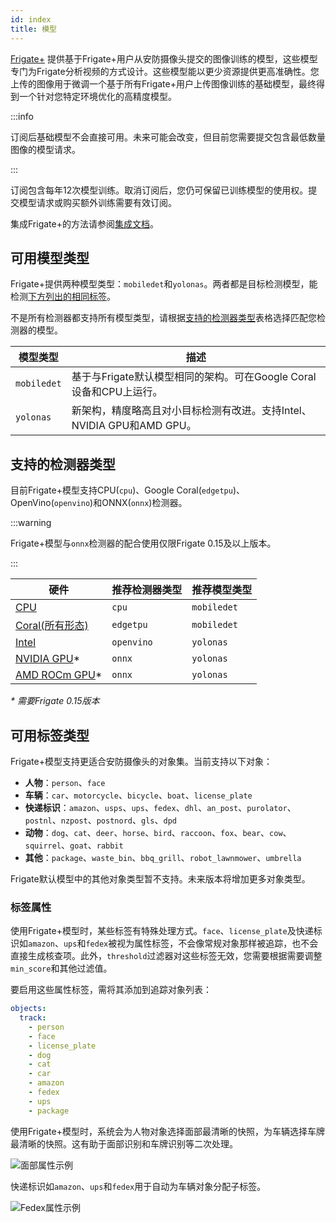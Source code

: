 ```yaml
---
id: index
title: 模型
---
```


<a href="https://frigate.video/plus" target="_blank" rel="nofollow">Frigate+</a> 提供基于Frigate+用户从安防摄像头提交的图像训练的模型，这些模型专门为Frigate分析视频的方式设计。这些模型能以更少资源提供更高准确性。您上传的图像用于微调一个基于所有Frigate+用户上传图像训练的基础模型，最终得到一个针对您特定环境优化的高精度模型。

:::info

订阅后基础模型不会直接可用。未来可能会改变，但目前您需要提交包含最低数量图像的模型请求。

:::

订阅包含每年12次模型训练。取消订阅后，您仍可保留已训练模型的使用权。提交模型请求或购买额外训练需要有效订阅。

集成Frigate+的方法请参阅[集成文档](../integrations/plus.md)。

## 可用模型类型

Frigate+提供两种模型类型：`mobiledet`和`yolonas`。两者都是目标检测模型，能检测[下方列出的相同标签](#可用标签类型)。

不是所有检测器都支持所有模型类型，请根据[支持的检测器类型](#支持的检测器类型)表格选择匹配您检测器的模型。

| 模型类型   | 描述                                                                                                   |
| ---------- | ----------------------------------------------------------------------------------------------------- |
| `mobiledet` | 基于与Frigate默认模型相同的架构。可在Google Coral设备和CPU上运行。                                    |
| `yolonas`   | 新架构，精度略高且对小目标检测有改进。支持Intel、NVIDIA GPU和AMD GPU。                                |

## 支持的检测器类型

目前Frigate+模型支持CPU(`cpu`)、Google Coral(`edgetpu`)、OpenVino(`openvino`)和ONNX(`onnx`)检测器。

:::warning

Frigate+模型与`onnx`检测器的配合使用仅限Frigate 0.15及以上版本。

:::

| 硬件                                                                                                                     | 推荐检测器类型 | 推荐模型类型 |
| ------------------------------------------------------------------------------------------------------------------------ | -------------- | ------------ |
| [CPU](/configuration/object_detectors.md#cpu检测器不推荐使用)                                                   | `cpu`          | `mobiledet`  |
| [Coral(所有形态)](/configuration/object_detectors.md#edge-tpu检测器)                                                  | `edgetpu`      | `mobiledet`  |
| [Intel](/configuration/object_detectors.md#openvino检测器)                                                             | `openvino`     | `yolonas`    |
| [NVIDIA GPU](https://deploy-preview-13787--frigate-docs.netlify.app/configuration/object_detectors#onnx)\*               | `onnx`         | `yolonas`    |
| [AMD ROCm GPU](https://deploy-preview-13787--frigate-docs.netlify.app/configuration/object_detectors#amdrocm-gpu检测器)\* | `onnx`         | `yolonas`    |

_\* 需要Frigate 0.15版本_

## 可用标签类型

Frigate+模型支持更适合安防摄像头的对象集。当前支持以下对象：

- **人物**：`person`、`face`
- **车辆**：`car`、`motorcycle`、`bicycle`、`boat`、`license_plate`
- **快递标识**：`amazon`、`usps`、`ups`、`fedex`、`dhl`、`an_post`、`purolator`、`postnl`、`nzpost`、`postnord`、`gls`、`dpd`
- **动物**：`dog`、`cat`、`deer`、`horse`、`bird`、`raccoon`、`fox`、`bear`、`cow`、`squirrel`、`goat`、`rabbit`
- **其他**：`package`、`waste_bin`、`bbq_grill`、`robot_lawnmower`、`umbrella`

Frigate默认模型中的其他对象类型暂不支持。未来版本将增加更多对象类型。

### 标签属性

使用Frigate+模型时，某些标签有特殊处理方式。`face`、`license_plate`及快递标识如`amazon`、`ups`和`fedex`被视为属性标签，不会像常规对象那样被追踪，也不会直接生成核查项。此外，`threshold`过滤器对这些标签无效，您需要根据需要调整`min_score`和其他过滤值。

要启用这些属性标签，需将其添加到追踪对象列表：

```yaml
objects:
  track:
    - person
    - face
    - license_plate
    - dog
    - cat
    - car
    - amazon
    - fedex
    - ups
    - package
```

使用Frigate+模型时，系统会为人物对象选择面部最清晰的快照，为车辆选择车牌最清晰的快照。这有助于面部识别和车牌识别等二次处理。

![面部属性示例](/img/plus/attribute-example-face.jpg)

快递标识如`amazon`、`ups`和`fedex`用于自动为车辆对象分配子标签。

![Fedex属性示例](/img/plus/attribute-example-fedex.jpg)